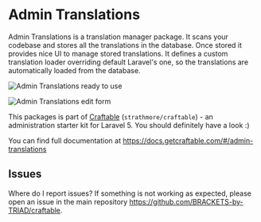 # Admin Translations

Admin Translations is a translation manager package. It scans your codebase and stores all the translations in the database. Once stored it provides nice UI to manage stored translations. It defines a custom translation loader overriding default Laravel's one, so the translations are automatically loaded from the database.

![Admin Translations ready to use](https://docs.getcraftable.com/assets/admin-translations-1.png "Admin Translations ready to use")

![Admin Translations edit form](https://docs.getcraftable.com/assets/admin-translations-2.png "Admin Translations edit form")

This packages is part of [Craftable](https://github.com/BRACKETS-by-TRIAD/craftable) (`strathmore/craftable`) - an administration starter kit for Laravel 5. You should definitely have a look :)

You can find full documentation at https://docs.getcraftable.com/#/admin-translations

## Issues
Where do I report issues?
If something is not working as expected, please open an issue in the main repository https://github.com/BRACKETS-by-TRIAD/craftable.
